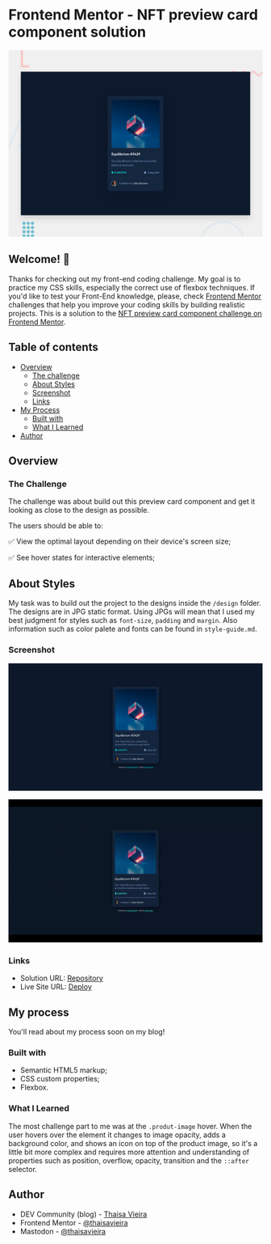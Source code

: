 # Frontend Mentor - NFT preview card component solution

![Design preview for the NFT preview card component coding challenge](./design/desktop-preview.jpg)

## Welcome! 👋

Thanks for checking out my front-end coding challenge. My goal is to practice my CSS skills, especially the correct use of flexbox techniques.
If you'd like to test your Front-End knowledge, please, check [Frontend Mentor](https://www.frontendmentor.io) challenges that help you improve your coding skills by building realistic projects.
This is a solution to the [NFT preview card component challenge on Frontend Mentor](https://www.frontendmentor.io/challenges/nft-preview-card-component-SbdUL_w0U). 

## Table of contents

- [Overview](#overview)
  - [The challenge](#the-challenge)
  - [About Styles](#about-styles)
  - [Screenshot](#screenshot)
  - [Links](#links)
- [My Process](#my-process)
  - [Built with](#built-with)
  - [What I Learned](#what-i-learned)
- [Author](#author)


## Overview

### The Challenge

The challenge was about build out this preview card component and get it looking as close to the design as possible.

The users should be able to:

✅ View the optimal layout depending on their device's screen size;

✅ See hover states for interactive elements;

## About Styles
My task was to build out the project to the designs inside the `/design` folder. The designs are in JPG static format. Using JPGs will mean that I used my best judgment for styles such as `font-size`, `padding` and `margin`. Also information such as color palete and fonts can be found in `style-guide.md`.

### Screenshot

![](./design/screenshot.png)

![](./design/activeState.gif)



### Links

- Solution URL: [Repository](https://github.com/thaisavieira/nft-preview-card-component)
- Live Site URL: [Deploy](https://thaisavieira.github.io/nft-preview-card-component/)

## My process

You'll read about my process soon on my blog!

### Built with

- Semantic HTML5 markup;
- CSS custom properties;
- Flexbox.

### What I Learned

The most challenge part to me was  at the `.produt-image` hover. When the user hovers over the element it changes to image opacity, adds a background color, and shows an icon on top of the product image, so it's a little bit more complex and requires more attention and understanding of properties such as position, overflow, opacity, transition and the `::after` selector. 

## Author

- DEV Community (blog) - [Thaísa Vieira](https://dev.to/thaisavieira)
- Frontend Mentor - [@thaisavieira](https://www.frontendmentor.io/profile/thaisavieira)
- Mastodon - [@thaisavieira](https://techtoots.com/@thaisavieira)

